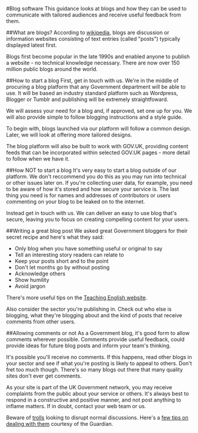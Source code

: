 #Blog software
This guidance looks at blogs and how they can be used to communicate with tailored audiences and receive useful feedback from them.

##What are blogs?
According to [wikipedia](http://en.wikipedia.org/wiki/Blog), blogs are discussion or information websites consisting of text entries (called "posts") typically displayed latest first.

Blogs first become popular in the late 1990s and enabled anyone to publish a website - no technical knowledge necessary. There are now over 150 million public blogs around the world.

##How to start a blog
First, get in touch with us. We're in the middle of procuring a blog platform that any Government department will be able to use. It will be based an industry standard platform such as Wordpress, Blogger or Tumblr and publishing will be extremely straightfoward.

We will assess your need for a blog and, if approved, set one up for you. We will also provide simple to follow blogging instructions and a style guide.

To begin with, blogs launched via our platform will follow a common design. Later, we will look at offering more tailored designs.

The blog platform will also be built to work with GOV.UK, providing content feeds that can be incorporated within selected GOV.UK pages - more detail to follow when we have it.

##How NOT to start a blog
It's very easy to start a blog outside of our platform. We don't reccommend you do this as you may run into technical or other issues later on. If you're collecting user data, for example, you need to be aware of how it's stored and how secure your service is. The last thing you need is for names and addresses of contributors or users commenting on your blog to be leaked on to the internet.

Instead get in touch with us. We can deliver an easy to use blog that's secure, leaving you to focus on creating compelling content for your users.

##Writing a great blog post
We asked great Government bloggers for their secret recipe and here's what they said:

* Only blog when you have something useful or original to say
* Tell an interesting story readers can relate to
* Keep your posts short and to the point
* Don't let months go by without posting
* Acknowledge others
* Show humility
* Avoid jargon

There's more useful tips on the [Teaching English website](http://www.teachingenglish.org.uk/help/how-to-write-a-good-blog).

Also consider the sector you're publishing in. Check out who else is blogging, what they're blogging about and the kind of posts that receive comments from other users.

##Allowing comments or not
As a Government blog, it's good form to allow comments wherever possible. Comments provide useful feedback, could provide ideas for future blog posts and inform your team's thinking.

It's possible you'll receive no comments. If this happens, read other blogs in your sector and see if what you're posting is likely to appeal to others. Don't fret too much though. There's so many blogs out there that many quality sites don't ever get comments.

As your site is part of the UK Government network, you may receive complaints from the public about your service or others. It's always best to respond in a constructive and positive manner, and not post anything to inflame matters. If in doubt, contact your web team or us.

Beware of [trolls](http://en.wikipedia.org/wiki/Troll_(Internet)) looking to disrupt normal discussions. Here's a [few tips on dealing with them](http://www.guardian.co.uk/media/2012/jun/12/how-to-deal-with-trolls) courtesy of the Guardian.



